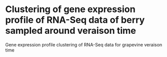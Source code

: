 # Clustering of gene expression profile of RNA-Seq data of berry sampled around veraison time
Gene expression profile clustering of RNA-Seq data for grapevine veraison time
